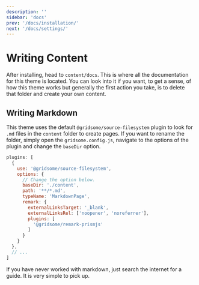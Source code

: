 ```yaml
---
description: ''
sidebar: 'docs'
prev: '/docs/installation/'
next: '/docs/settings/'
---
```


# Writing Content

After installing, head to `content/docs`. This is where all the documentation for this theme is located.
You can look into it if you want, to get a sense, of how this theme works but generally the first action you take, is to delete that folder and create your own content.

## Writing Markdown

This theme uses the default `@gridsome/source-filesystem` plugin to look for `.md` files in the `content` folder to create pages. If you want to rename the folder, simply open the `gridsome.config.js`, navigate to the options of the plugin and change the `baseDir` option.

```js
plugins: [
  {
    use: '@gridsome/source-filesystem',
    options: {
      // Change the option below.
      baseDir: './content',
      path: '**/*.md',
      typeName: 'MarkdownPage',
      remark: {
        externalLinksTarget: '_blank',
        externalLinksRel: ['noopener', 'noreferrer'],
        plugins: [
          '@gridsome/remark-prismjs'
        ]
      }
    }
  },
  // ...
]
```

If you have never worked with markdown, just search the internet for a guide. It is very simple to pick up.
